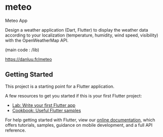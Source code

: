 # meteo

Meteo App

Design a weather application (Dart, Flutter) to display the weather data according to your localization (temperature, humidity, wind speed, visibility) with the OpenWeatherMap API.

(main code : /lib)

https://danluu.fr/meteo

## Getting Started

This project is a starting point for a Flutter application.

A few resources to get you started if this is your first Flutter project:

- [Lab: Write your first Flutter app](https://flutter.dev/docs/get-started/codelab)
- [Cookbook: Useful Flutter samples](https://flutter.dev/docs/cookbook)

For help getting started with Flutter, view our
[online documentation](https://flutter.dev/docs), which offers tutorials,
samples, guidance on mobile development, and a full API reference.
